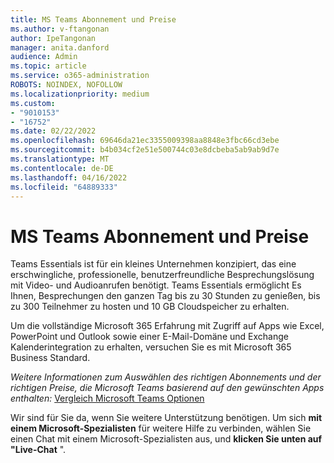 ```yaml
---
title: MS Teams Abonnement und Preise
ms.author: v-ftangonan
author: IpeTangonan
manager: anita.danford
audience: Admin
ms.topic: article
ms.service: o365-administration
ROBOTS: NOINDEX, NOFOLLOW
ms.localizationpriority: medium
ms.custom:
- "9010153"
- "16752"
ms.date: 02/22/2022
ms.openlocfilehash: 69646da21ec3355009398aa8848e3fbc66cd3ebe
ms.sourcegitcommit: b4b034cf2e51e500744c03e8dcbeba5ab9ab9d7e
ms.translationtype: MT
ms.contentlocale: de-DE
ms.lasthandoff: 04/16/2022
ms.locfileid: "64889333"
---
```

# <a name="ms-teams-subscription-and-pricing"></a>MS Teams Abonnement und Preise

Teams Essentials ist für ein kleines Unternehmen konzipiert, das eine erschwingliche, professionelle, benutzerfreundliche Besprechungslösung mit Video- und Audioanrufen benötigt. Teams Essentials ermöglicht Es Ihnen, Besprechungen den ganzen Tag bis zu 30 Stunden zu genießen, bis zu 300 Teilnehmer zu hosten und 10 GB Cloudspeicher zu erhalten.

Um die vollständige Microsoft 365 Erfahrung mit Zugriff auf Apps wie Excel, PowerPoint und Outlook sowie einer E-Mail-Domäne und Exchange Kalenderintegration zu erhalten, versuchen Sie es mit Microsoft 365 Business Standard.

*Weitere Informationen zum Auswählen des richtigen Abonnements und der richtigen Preise, die Microsoft Teams basierend auf den gewünschten Apps enthalten:* [Vergleich Microsoft Teams Optionen](https://www.microsoft.com/microsoft-teams/compare-microsoft-teams-options?activetab=pivot:primaryr1)

Wir sind für Sie da, wenn Sie weitere Unterstützung benötigen. Um sich **mit einem Microsoft-Spezialisten** für weitere Hilfe zu verbinden, wählen Sie einen Chat mit einem Microsoft-Spezialisten aus, und **klicken Sie unten auf "Live-Chat** ".
